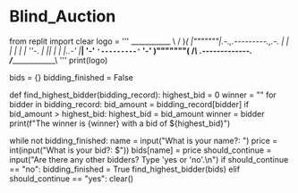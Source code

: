 # Blind_Auction

from replit import clear
logo = '''
                         ___________
                         \         /
                          )_______(
                          |"""""""|_.-._,.---------.,_.-._
                          |       | | |               | | ''-.
                          |       |_| |_             _| |_..-'
                          |_______| '-' `'---------'` '-'
                          )"""""""(
                         /_________\\
                       .-------------.
                      /_______________\\
'''
print(logo)

bids = {}
bidding_finished = False

def find_highest_bidder(bidding_record):
  highest_bid = 0
  winner = ""
  for bidder in bidding_record:
    bid_amount = bidding_record[bidder]
    if bid_amount > highest_bid: 
      highest_bid = bid_amount
      winner = bidder
  print(f"The winner is {winner} with a bid of ${highest_bid}")

while not bidding_finished:
  name = input("What is your name?: ")
  price = int(input("What is your bid?: $"))
  bids[name] = price
  should_continue = input("Are there any other bidders? Type 'yes or 'no'.\n")
  if should_continue == "no":
    bidding_finished = True
    find_highest_bidder(bids)
  elif should_continue == "yes":
    clear()
  
